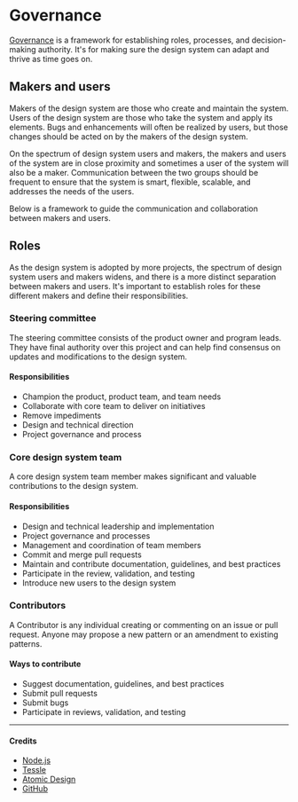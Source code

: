 # Governance

[Governance](https://opensource.guide/leadership-and-governance/) is a framework for establishing roles, processes, and decision-making authority. It's for making sure the design system can adapt and thrive as time goes on.

## Makers and users

Makers of the design system are those who create and maintain the system. Users of the design system are those who take the system and apply its elements. Bugs and enhancements will often be realized by users, but those changes should be acted on by the makers of the design system.

On the spectrum of design system users and makers, the makers and users of the system are in close proximity and sometimes a user of the system will also be a maker. Communication between the two groups should be frequent to ensure that the system is smart, flexible, scalable, and addresses the needs of the users.

Below is a framework to guide the communication and collaboration between makers and users.

## Roles

As the design system is adopted by more projects, the spectrum of design system users and makers widens, and there is a more distinct separation between makers and users. It's important to establish roles for these different makers and define their responsibilities.

### Steering committee

The steering committee consists of the product owner and program leads. They have final authority over this project and can help find consensus on updates and modifications to the design system.

#### Responsibilities

- Champion the product, product team, and team needs
- Collaborate with core team to deliver on initiatives
- Remove impediments
- Design and technical direction
- Project governance and process

### Core design system team

A core design system team member makes significant and valuable contributions to the design system.

#### Responsibilities

- Design and technical leadership and implementation
- Project governance and processes
- Management and coordination of team members
- Commit and merge pull requests
- Maintain and contribute documentation, guidelines, and best practices
- Participate in the review, validation, and testing
- Introduce new users to the design system

### Contributors

A Contributor is any individual creating or commenting on an issue or pull request. Anyone may propose a new pattern or an amendment to existing patterns.

#### Ways to contribute

- Suggest documentation, guidelines, and best practices
- Submit pull requests
- Submit bugs
- Participate in reviews, validation, and testing

---

#### Credits

- [Node.js](https://github.com/nodejs/TSC/blob/master/BasePolicies/Governance.md)
- [Tessle](https://github.com/tessel/project/blob/master/GOVERNANCE.md)
- [Atomic Design](http://atomicdesign.bradfrost.com/chapter-5/)
- [GitHub](https://opensource.guide/leadership-and-governance/)
